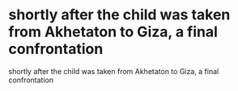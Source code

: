 # shortly after the child was taken from Akhetaton to Giza, a final confrontation

shortly after the child was taken from Akhetaton to Giza, a final confrontation